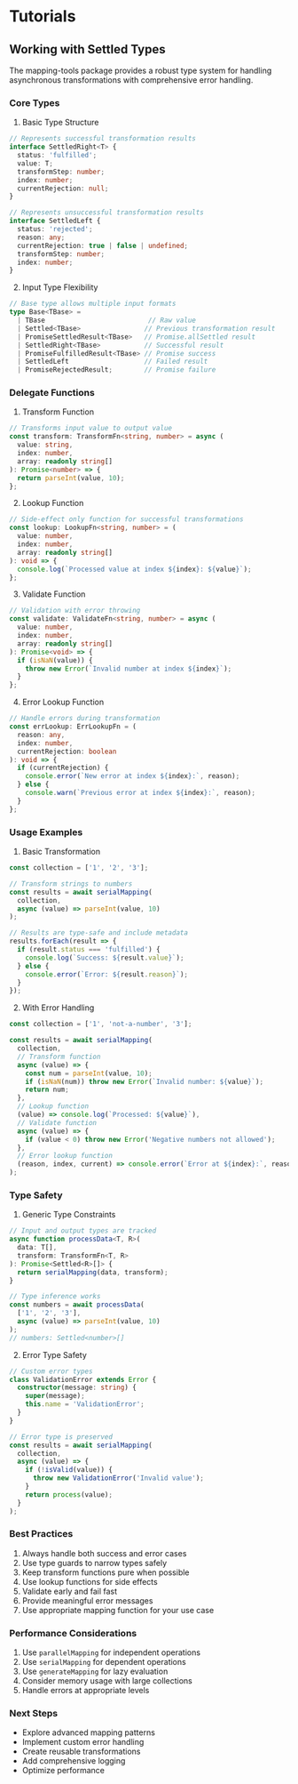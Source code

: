 # Tutorials

## Working with Settled Types

The mapping-tools package provides a robust type system for handling asynchronous transformations with comprehensive error handling.

### Core Types

1. Basic Type Structure

```typescript
// Represents successful transformation results
interface SettledRight<T> {
  status: 'fulfilled';
  value: T;
  transformStep: number;
  index: number;
  currentRejection: null;
}

// Represents unsuccessful transformation results
interface SettledLeft {
  status: 'rejected';
  reason: any;
  currentRejection: true | false | undefined;
  transformStep: number;
  index: number;
}
```

2. Input Type Flexibility

```typescript
// Base type allows multiple input formats
type Base<TBase> =
  | TBase                          // Raw value
  | Settled<TBase>                // Previous transformation result
  | PromiseSettledResult<TBase>   // Promise.allSettled result
  | SettledRight<TBase>           // Successful result
  | PromiseFulfilledResult<TBase> // Promise success
  | SettledLeft                   // Failed result
  | PromiseRejectedResult;        // Promise failure
```

### Delegate Functions

1. Transform Function

```typescript
// Transforms input value to output value
const transform: TransformFn<string, number> = async (
  value: string,
  index: number,
  array: readonly string[]
): Promise<number> => {
  return parseInt(value, 10);
};
```

2. Lookup Function

```typescript
// Side-effect only function for successful transformations
const lookup: LookupFn<string, number> = (
  value: number,
  index: number,
  array: readonly string[]
): void => {
  console.log(`Processed value at index ${index}: ${value}`);
};
```

3. Validate Function

```typescript
// Validation with error throwing
const validate: ValidateFn<string, number> = async (
  value: number,
  index: number,
  array: readonly string[]
): Promise<void> => {
  if (isNaN(value)) {
    throw new Error(`Invalid number at index ${index}`);
  }
};
```

4. Error Lookup Function

```typescript
// Handle errors during transformation
const errLookup: ErrLookupFn = (
  reason: any,
  index: number,
  currentRejection: boolean
): void => {
  if (currentRejection) {
    console.error(`New error at index ${index}:`, reason);
  } else {
    console.warn(`Previous error at index ${index}:`, reason);
  }
};
```

### Usage Examples

1. Basic Transformation

```typescript
const collection = ['1', '2', '3'];

// Transform strings to numbers
const results = await serialMapping(
  collection,
  async (value) => parseInt(value, 10)
);

// Results are type-safe and include metadata
results.forEach(result => {
  if (result.status === 'fulfilled') {
    console.log(`Success: ${result.value}`);
  } else {
    console.error(`Error: ${result.reason}`);
  }
});
```

2. With Error Handling

```typescript
const collection = ['1', 'not-a-number', '3'];

const results = await serialMapping(
  collection,
  // Transform function
  async (value) => {
    const num = parseInt(value, 10);
    if (isNaN(num)) throw new Error(`Invalid number: ${value}`);
    return num;
  },
  // Lookup function
  (value) => console.log(`Processed: ${value}`),
  // Validate function
  async (value) => {
    if (value < 0) throw new Error('Negative numbers not allowed');
  },
  // Error lookup function
  (reason, index, current) => console.error(`Error at ${index}:`, reason)
);
```

### Type Safety

1. Generic Type Constraints

```typescript
// Input and output types are tracked
async function processData<T, R>(
  data: T[],
  transform: TransformFn<T, R>
): Promise<Settled<R>[]> {
  return serialMapping(data, transform);
}

// Type inference works
const numbers = await processData(
  ['1', '2', '3'],
  async (value) => parseInt(value, 10)
);
// numbers: Settled<number>[]
```

2. Error Type Safety

```typescript
// Custom error types
class ValidationError extends Error {
  constructor(message: string) {
    super(message);
    this.name = 'ValidationError';
  }
}

// Error type is preserved
const results = await serialMapping(
  collection,
  async (value) => {
    if (!isValid(value)) {
      throw new ValidationError('Invalid value');
    }
    return process(value);
  }
);
```

### Best Practices

1. Always handle both success and error cases
2. Use type guards to narrow types safely
3. Keep transform functions pure when possible
4. Use lookup functions for side effects
5. Validate early and fail fast
6. Provide meaningful error messages
7. Use appropriate mapping function for your use case

### Performance Considerations

1. Use `parallelMapping` for independent operations
2. Use `serialMapping` for dependent operations
3. Use `generateMapping` for lazy evaluation
4. Consider memory usage with large collections
5. Handle errors at appropriate levels

### Next Steps

- Explore advanced mapping patterns
- Implement custom error handling
- Create reusable transformations
- Add comprehensive logging
- Optimize performance
